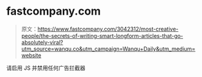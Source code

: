 # fastcompany.com

> 原文：<https://www.fastcompany.com/3042312/most-creative-people/the-secrets-of-writing-smart-longform-articles-that-go-absolutely-viral?utm_source=wanqu.co&utm_campaign=Wanqu+Daily&utm_medium=website>

请启用 JS 并禁用任何广告拦截器